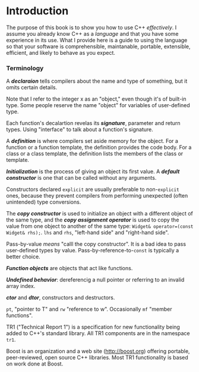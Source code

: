 # Introduction

The purpose of this book is to show you how to use C++ *effectively*. I assume you already know C++ as a *language* and that you have some experience in its use. What I provide here is a guide to using the language so that your software is comprehensible, maintanable, portable, extensible, efficient, and likely to behave as you expect.

### Terminology

A ***declaraion*** tells compilers about the name and type of something, but it omits certain details.

Note that I refer to the integer x as an "object," even though it's of built-in type. Some people reserve the name "object" for variables of user-defined type.

Each function's decalartion revelas its ***signature***, parameter and return types. Using "interface" to talk about a function's signature.

A ***definition*** is where compilers set aside memory for the object. For a function or a function template, the definition provides the code body. For a class or a class template, the definition lists the members of the class or template.

***Initialization*** is the process of giving an object its first value. A ***default constructor*** is one that can be called without any arguments.

Constructors declared `explicit` are usually preferable to non-`explicit` ones, because they prevent compilers from performing unexpected (often unintended) type conversions.

The ***copy constructor*** is used to initialize an object with a different object of the same type, and the ***copy assignment operator*** is used to copy the value from one object to another of the same type: `Widget& operator=(const Widget& rhs);`. `lhs` and `rhs`, "left-hand side" and "right-hand side".

Pass-by-value *means* "calll the copy constructor". It is a bad idea to pass user-defined types by value. Pass-by-reference-to-`const` is typically a better choice.

***Function objects*** are objects that act like functions.

***Undefined behavior***: dereferencig a null pointer or referring to an invalid array index.

***ctor*** and ***dtor***, constructors and destructors.

`pt`, "pointer to T" and `rw` "reference to w". Occasionally `mf` "member functions".

TR1 ("Technical Report 1") is a specification for new functionality being added to C++'s standard library. All TR1 components are in the namespace `tr1`.

Boost is an organization and a web site (http://boost.org) offering portable, peer-reviewed, open source C++ libraries. Most TR1 functionality is based on work done at Boost.
